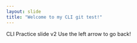 ```yaml
---
layout: slide
title: "Welcome to my CLI git test!"
---
```

CLI Practice slide v2
Use the left arrow to go back!
